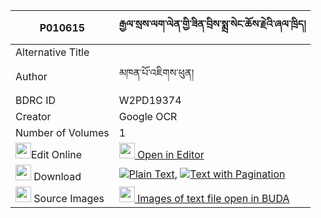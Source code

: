 |P010615|རྒྱལ་སྲས་ལག་ལེན་གྱི་ཟིན་བྲིས་སྨྲ་སེང་ཆོས་རྗེའི་ཞལ་ཁྲིད། 
| --- | --- 
|Alternative Title |
|Author| མཁན་པོ་འཇིགས་ཕུན།
|BDRC ID | W2PD19374
|Creator | Google OCR
|Number of Volumes| 1
|<img width="25" src="https://img.icons8.com/color/25/000000/edit-property.png">Edit Online| [<img width="25" src="https://avatars.githubusercontent.com/u/45091458?s=200&v=4"> Open in Editor](http://editor.openpecha.org/P010615)
|<img width="25" src="https://img.icons8.com/fluent/48/000000/download-2.png"/>  Download | [![](https://img.icons8.com/color/20/000000/txt.png)Plain Text](https://github.com/Openpecha/P010615/releases/download/v1/gyalse_laklen_gyi_zindri_ma_se_plain_P010615.zip), [![](https://img.icons8.com/color/20/000000/txt.png)Text with Pagination](https://github.com/Openpecha/P010615/releases/download/v1/gyalse_laklen_gyi_zindri_ma_se_pages_P010615.zip)
|<img width="25" src="https://img.icons8.com/plasticine/100/000000/pictures-folder.png"/>  Source Images | [<img width="25" src="https://library.bdrc.io/icons/BUDA-small.svg"> Images of text file open in BUDA](https://library.bdrc.io/show/bdr:W2PD19374)